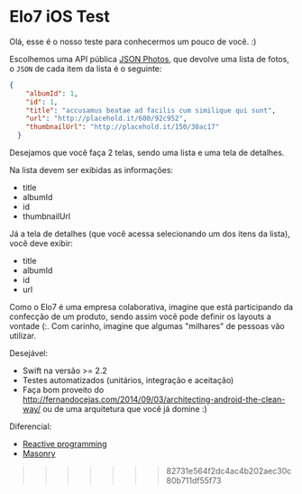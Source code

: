 # Elo7 iOS Test

Olá, esse é o nosso teste para conhecermos um pouco de você. :)

Escolhemos uma API pública [JSON Photos](https://jsonplaceholder.typicode.com/photos), que devolve uma lista de fotos, o `JSON` de cada item da lista é o seguinte:
```json
{
	"albumId": 1,
    "id": 1,
    "title": "accusamus beatae ad facilis cum similique qui sunt",
    "url": "http://placehold.it/600/92c952",
    "thumbnailUrl": "http://placehold.it/150/30ac17"
  }
```

Desejamos que você faça 2 telas, sendo uma lista e uma tela de detalhes.

Na lista devem ser exibidas as informações:
  - title
  - albumId
  - id
  - thumbnailUrl

Já a tela de detalhes (que você acessa selecionando um dos itens da lista), você deve exibir:
  - title
  - albumId
  - id
  - url

Como o Elo7 é uma empresa colaborativa, imagine que está participando da confecção de um produto, sendo assim você pode definir os layouts a vontade (:. Com carinho, imagine que algumas "milhares" de pessoas vão utilizar.

Desejável:
  - Swift na versão >= 2.2
  - Testes automatizados (unitários, integração e aceitação)
  - Faça bom proveito do http://fernandocejas.com/2014/09/03/architecting-android-the-clean-way/ ou de uma arquitetura que você já domine :)

Diferencial:
  - [Reactive programming](https://github.com/ReactiveX/RxSwift)
  - [Masonry](https://github.com/SnapKit/Masonry)
>>>>>>> 82731e564f2dc4ac4b202aec30c80b711df55f73
